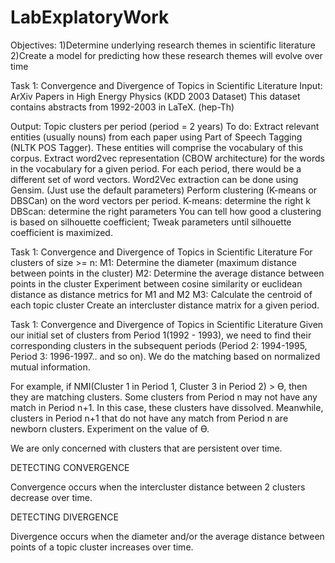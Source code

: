# LabExplatoryWork
Objectives: 
1)Determine underlying research themes in scientific literature   
2)Create a model for predicting how these research themes will evolve over time 

Task 1: Convergence and Divergence of Topics in Scientific Literature
Input: ArXiv Papers in High Energy Physics (KDD 2003 Dataset)
	This dataset contains abstracts from 1992-2003 in LaTeX. (hep-Th)

Output: Topic clusters per period (period = 2 years)
To do:
Extract relevant entities (usually nouns)  from each paper using Part of Speech Tagging (NLTK POS Tagger). These entities will comprise the vocabulary of this corpus. 
Extract word2vec representation (CBOW architecture) for the words in the vocabulary for a given period. For each period, there would be a different set of word vectors. Word2Vec extraction can be done using Gensim. (Just use the default parameters)
Perform clustering (K-means or DBSCan) on the word vectors per period. 
K-means: determine the right k 
DBScan: determine the right parameters 
You can tell how good a clustering is based on silhouette coefficient; Tweak parameters until silhouette coefficient is maximized.


Task 1: Convergence and Divergence of Topics in Scientific Literature
For clusters of size >= n:
M1: Determine the diameter (maximum distance between points  in the cluster)
M2: Determine the average distance between points in the cluster
Experiment between cosine similarity or euclidean distance as distance metrics for M1 and M2 
M3: Calculate the centroid of each topic cluster
Create an intercluster distance matrix for a given period. 

Task 1: Convergence and Divergence of Topics in Scientific Literature
Given our initial set of clusters from Period 1(1992 - 1993), we need to find their corresponding clusters in the subsequent periods (Period 2: 1994-1995, Period 3: 1996-1997.. and so on). We do the matching based on normalized mutual information. 

For example, if NMI(Cluster 1 in Period 1, Cluster 3 in Period 2) > ϴ, then they are matching clusters. Some clusters from Period n may not have any match in Period n+1. In this case, these clusters have dissolved. Meanwhile, clusters in Period n+1 that do not have any match from Period n are newborn clusters. Experiment on the value of ϴ. 

We are only concerned with clusters that are persistent over time. 

DETECTING CONVERGENCE 

Convergence occurs when the intercluster distance between 2 clusters decrease over time. 

DETECTING DIVERGENCE

Divergence occurs when the diameter and/or the average distance between points of a topic cluster increases over time. 
